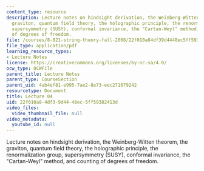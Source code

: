 ```yaml
---
content_type: resource
description: Lecture notes on hindsight derivation, the Weinberg-Witten theorem, the
  graviton, quantum field theory, the holographic principle, the renormalization group,
  supersymmetry (SUSY), conformal invariance, the "Cartan-Weyl" method, and counting
  of degrees of freedom.
file: /courses/8-821-string-theory-fall-2008/22f010a84df39d4448ec5ff59382413d_lecture04.pdf
file_type: application/pdf
learning_resource_types:
- Lecture Notes
license: https://creativecommons.org/licenses/by-nc-sa/4.0/
ocw_type: OCWFile
parent_title: Lecture Notes
parent_type: CourseSection
parent_uid: 4ab4ef81-e995-7ae2-8e73-eec271679242
resourcetype: Document
title: Lecture 04
uid: 22f010a8-4df3-9d44-48ec-5ff59382413d
video_files:
  video_thumbnail_file: null
video_metadata:
  youtube_id: null
---
```

Lecture notes on hindsight derivation, the Weinberg-Witten theorem, the graviton, quantum field theory, the holographic principle, the renormalization group, supersymmetry (SUSY), conformal invariance, the "Cartan-Weyl" method, and counting of degrees of freedom.